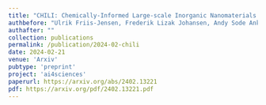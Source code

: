 ```yaml
---
title: "CHILI: Chemically-Informed Large-scale Inorganic Nanomaterials Dataset for Advancing Graph Machine Learning"
authbefore: "Ulrik Friis-Jensen, Frederik Lizak Johansen, Andy Sode Anker, Erik Bjørnager Dam, Kirsten Marie Ørnsbjerg Jensen, " 
authafter: ""
collection: publications
permalink: /publication/2024-02-chili
date: 2024-02-21
venue: 'Arxiv'
pubtype: 'preprint'
project: 'ai4sciences'
paperurl: https://arxiv.org/abs/2402.13221
pdf: https://arxiv.org/pdf/2402.13221.pdf 
---
```

